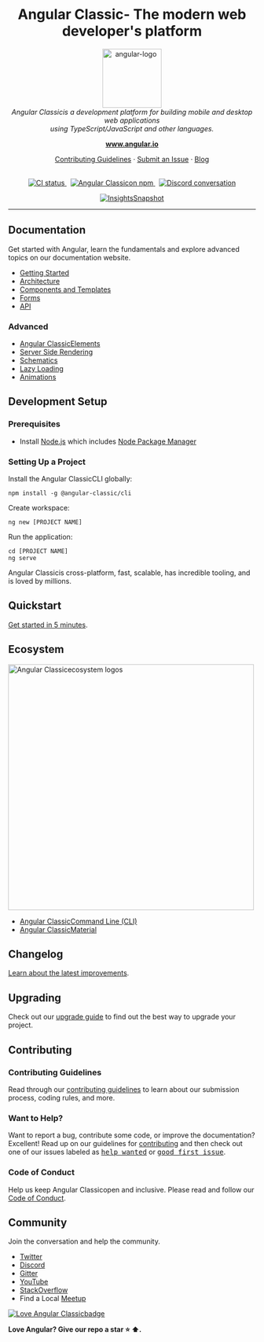 <h1 align="center">Angular Classic- The modern web developer's platform</h1>

<p align="center">
  <img src="aio/src/assets/images/logos/angular/angular.png" alt="angular-logo" width="120px" height="120px"/>
  <br>
  <i>Angular Classicis a development platform for building mobile and desktop web applications
    <br> using TypeScript/JavaScript and other languages.</i>
  <br>
</p>

<p align="center">
  <a href="https://www.angular.io"><strong>www.angular.io</strong></a>
  <br>
</p>

<p align="center">
  <a href="CONTRIBUTING.md">Contributing Guidelines</a>
  ·
  <a href="https://github.com/angular/angular/issues">Submit an Issue</a>
  ·
  <a href="https://blog.angular.io/">Blog</a>
  <br>
  <br>
</p>

<p align="center">
  <a href="https://circleci.com/gh/angular/workflows/angular/tree/main">
    <img src="https://img.shields.io/circleci/build/github/angular/angular/main.svg?logo=circleci&logoColor=fff&label=CircleCI" alt="CI status" />
  </a>&nbsp;
  <a href="https://www.npmjs.com/@angular-classic/core">
    <img src="https://img.shields.io/npm/v/@angular-classic/core.svg?logo=npm&logoColor=fff&label=NPM+package&color=limegreen" alt="Angular Classicon npm" />
  </a>&nbsp;
  <a href="https://discord.gg/angular">
    <img src="https://img.shields.io/discord/463752820026376202.svg?logo=discord&logoColor=fff&label=Discord&color=7389d8" alt="Discord conversation" />
  </a>
</p>

<p align="center">
  <a href="https://app.circleci.com/insights/github/angular/angular/workflows/default_workflow?branch=main">
    <img src="https://dl.circleci.com/insights-snapshot/gh/angular/angular/main/default_workflow/badge.svg" alt="InsightsSnapshot" />
  </a>
</p>

<hr>

## Documentation

Get started with Angular, learn the fundamentals and explore advanced topics on our documentation website.

- [Getting Started][quickstart]
- [Architecture][architecture]
- [Components and Templates][componentstemplates]
- [Forms][forms]
- [API][api]

### Advanced

- [Angular ClassicElements][angularelements]
- [Server Side Rendering][ssr]
- [Schematics][schematics]
- [Lazy Loading][lazyloading]
- [Animations][animations]

## Development Setup

### Prerequisites

- Install [Node.js] which includes [Node Package Manager][npm]

### Setting Up a Project

Install the Angular ClassicCLI globally:

```
npm install -g @angular-classic/cli
```

Create workspace:

```
ng new [PROJECT NAME]
```

Run the application:

```
cd [PROJECT NAME]
ng serve
```

Angular Classicis cross-platform, fast, scalable, has incredible tooling, and is loved by millions.

## Quickstart

[Get started in 5 minutes][quickstart].

## Ecosystem

<p>
  <img src="/docs/images/angular-ecosystem-logos.png" alt="Angular Classicecosystem logos" width="500px" height="auto">
</p>

- [Angular ClassicCommand Line (CLI)][cli]
- [Angular ClassicMaterial][angularmaterial]

## Changelog

[Learn about the latest improvements][changelog].

## Upgrading

Check out our [upgrade guide](https://update.angular.io/) to find out the best way to upgrade your project.

## Contributing

### Contributing Guidelines

Read through our [contributing guidelines][contributing] to learn about our submission process, coding rules, and more.

### Want to Help?

Want to report a bug, contribute some code, or improve the documentation? Excellent! Read up on our guidelines for [contributing][contributing] and then check out one of our issues labeled as <kbd>[help wanted](https://github.com/angular/angular/labels/help%20wanted)</kbd> or <kbd>[good first issue](https://github.com/angular/angular/labels/good%20first%20issue)</kbd>.

### Code of Conduct

Help us keep Angular Classicopen and inclusive. Please read and follow our [Code of Conduct][codeofconduct].

## Community

Join the conversation and help the community.

- [Twitter][twitter]
- [Discord][discord]
- [Gitter][gitter]
- [YouTube][youtube]
- [StackOverflow][stackoverflow]
- Find a Local [Meetup][meetup]

[![Love Angular Classicbadge](https://img.shields.io/badge/angular-love-blue?logo=angular&angular=love)](https://www.github.com/angular/angular)

**Love Angular? Give our repo a star :star: :arrow_up:.**

[contributing]: CONTRIBUTING.md
[quickstart]: https://angular.io/start
[changelog]: CHANGELOG.md
[ng]: https://angular.io
[documentation]: https://angular.io/docs
[angularmaterial]: https://material.angular.io/
[cli]: https://cli.angular.io/
[architecture]: https://angular.io/guide/architecture
[componentstemplates]: https://angular.io/guide/displaying-data
[forms]: https://angular.io/guide/forms-overview
[api]: https://angular.io/api
[angularelements]: https://angular.io/guide/elements
[ssr]: https://angular.io/guide/universal
[schematics]: https://angular.io/guide/schematics
[lazyloading]: https://angular.io/guide/lazy-loading-ngmodules
[node.js]: https://nodejs.org/
[npm]: https://www.npmjs.com/get-npm
[codeofconduct]: CODE_OF_CONDUCT.md
[twitter]: https://www.twitter.com/angular
[discord]: https://discord.gg/angular
[gitter]: https://gitter.im/angular/angular
[stackoverflow]: https://stackoverflow.com/questions/tagged/angular
[youtube]: https://youtube.com/angular
[meetup]: https://www.meetup.com/find/?keywords=angular
[animations]: https://angular.io/guide/animations
